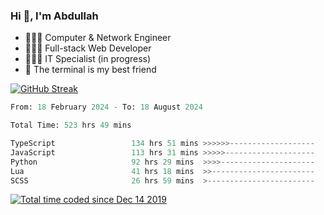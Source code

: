 <h3>Hi 👋, I'm Abdullah</h3>

- 👷🏼‍♂️ Computer & Network Engineer
- 👨🏻‍💻 Full-stack Web Developer
- 👨🏻‍💻 IT Specialist (in progress)
- 🖤 The terminal is my best friend

[![GitHub Streak](https://streak-stats.demolab.com?user=al3bad&theme=transparent&date_format=j%20M%5B%20Y%5D)](https://git.io/streak-stats)

<!--START_SECTION:waka-->

```python
From: 18 February 2024 - To: 18 August 2024

Total Time: 523 hrs 49 mins

TypeScript                 134 hrs 51 mins >>>>>>-------------------   25.62 %
JavaScript                 113 hrs 31 mins >>>>>--------------------   21.56 %
Python                     92 hrs 29 mins  >>>>---------------------   17.57 %
Lua                        41 hrs 18 mins  >>-----------------------   07.85 %
SCSS                       26 hrs 59 mins  >------------------------   05.13 %
```

<!--END_SECTION:waka-->

<p>
  <a href="https://wakatime.com/@ce2a2aac-0d6b-4d65-b864-8a4bcaf12967"><img src="https://wakatime.com/badge/user/ce2a2aac-0d6b-4d65-b864-8a4bcaf12967.svg" alt="Total time coded since Dec 14 2019" /></a>
</p>
